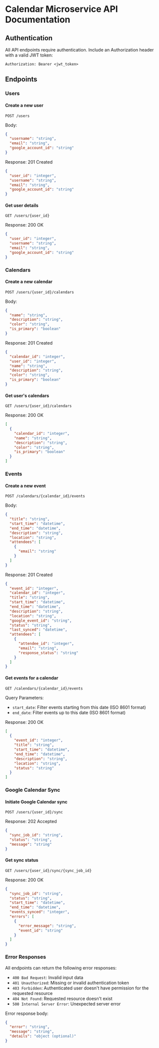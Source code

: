 # Calendar Microservice API Documentation

## Authentication

All API endpoints require authentication. Include an Authorization header with a valid JWT token:

```
Authorization: Bearer <jwt_token>
```

## Endpoints

### Users

#### Create a new user

```
POST /users
```

Body:

```json
{
  "username": "string",
  "email": "string",
  "google_account_id": "string"
}
```

Response: 201 Created

```json
{
  "user_id": "integer",
  "username": "string",
  "email": "string",
  "google_account_id": "string"
}
```

#### Get user details

```
GET /users/{user_id}
```

Response: 200 OK

```json
{
  "user_id": "integer",
  "username": "string",
  "email": "string",
  "google_account_id": "string"
}
```

### Calendars

#### Create a new calendar

```
POST /users/{user_id}/calendars
```

Body:

```json
{
  "name": "string",
  "description": "string",
  "color": "string",
  "is_primary": "boolean"
}
```

Response: 201 Created

```json
{
  "calendar_id": "integer",
  "user_id": "integer",
  "name": "string",
  "description": "string",
  "color": "string",
  "is_primary": "boolean"
}
```

#### Get user's calendars

```
GET /users/{user_id}/calendars
```

Response: 200 OK

```json
[
  {
    "calendar_id": "integer",
    "name": "string",
    "description": "string",
    "color": "string",
    "is_primary": "boolean"
  }
]
```

### Events

#### Create a new event

```
POST /calendars/{calendar_id}/events
```

Body:

```json
{
  "title": "string",
  "start_time": "datetime",
  "end_time": "datetime",
  "description": "string",
  "location": "string",
  "attendees": [
    {
      "email": "string"
    }
  ]
}
```

Response: 201 Created

```json
{
  "event_id": "integer",
  "calendar_id": "integer",
  "title": "string",
  "start_time": "datetime",
  "end_time": "datetime",
  "description": "string",
  "location": "string",
  "google_event_id": "string",
  "status": "string",
  "last_synced": "datetime",
  "attendees": [
    {
      "attendee_id": "integer",
      "email": "string",
      "response_status": "string"
    }
  ]
}
```

#### Get events for a calendar

```
GET /calendars/{calendar_id}/events
```

Query Parameters:

- `start_date`: Filter events starting from this date (ISO 8601 format)
- `end_date`: Filter events up to this date (ISO 8601 format)

Response: 200 OK

```json
[
  {
    "event_id": "integer",
    "title": "string",
    "start_time": "datetime",
    "end_time": "datetime",
    "description": "string",
    "location": "string",
    "status": "string"
  }
]
```

### Google Calendar Sync

#### Initiate Google Calendar sync

```
POST /users/{user_id}/sync
```

Response: 202 Accepted

```json
{
  "sync_job_id": "string",
  "status": "string",
  "message": "string"
}
```

#### Get sync status

```
GET /users/{user_id}/sync/{sync_job_id}
```

Response: 200 OK

```json
{
  "sync_job_id": "string",
  "status": "string",
  "start_time": "datetime",
  "end_time": "datetime",
  "events_synced": "integer",
  "errors": [
    {
      "error_message": "string",
      "event_id": "string"
    }
  ]
}
```

### Error Responses

All endpoints can return the following error responses:

- `400 Bad Request`: Invalid input data
- `401 Unauthorized`: Missing or invalid authentication token
- `403 Forbidden`: Authenticated user doesn't have permission for the requested resource
- `404 Not Found`: Requested resource doesn't exist
- `500 Internal Server Error`: Unexpected server error

Error response body:

```json
{
  "error": "string",
  "message": "string",
  "details": "object (optional)"
}
```
